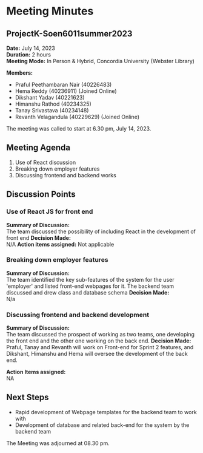 # Meeting Minutes

## ProjectK-Soen6011summer2023
**Date:** July 14, 2023  
**Duration:** 2 hours  
**Meeting Mode:** In Person & Hybrid, Concordia University (Webster Library)

**Members:**
- Praful Peethambaran Nair (40226483)
- Hema Reddy (40236911) (Joined Online)
- Dikshant Yadav (40221623)
- Himanshu Rathod (40234325)
- Tanay Srivastava (40234148)
- Revanth Velagandula (40229629) (Joined Online)

The meeting was called to start at 6.30 pm, July 14, 2023.

## Meeting Agenda

1. Use of React discussion
2. Breaking down employer features
3. Discussing frontend and backend works


## Discussion Points

### Use of React JS for front end
**Summary of Discussion:**  
The team discussed the possibility of including React in the development of front end
**Decision Made:**  
N/A
**Action items assigned:** Not applicable

### Breaking down employer features
**Summary of Discussion:**  
The team identified the key sub-features of the system for the user 'employer' and listed front-end webpages for it. The backend team discussed and drew class and database schema
**Decision Made:**  
N/a

### Discussing frontend and backend development
**Summary of Discussion:**  
The team discussed the prospect of working as two teams, one developing the front end and the other one working on the back end.
**Decision Made:**  
Praful, Tanay and Revanth will work on Front-end for Sprint 2 features, and Dikshant, Himanshu and Hema will oversee the development of the back end.

**Action Items assigned:**  
NA


## Next Steps
- Rapid development of Webpage templates for the backend team to work with
- Development of database and related back-end for the system by the backend team


The Meeting was adjourned at 08.30 pm.

